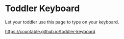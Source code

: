 

# Toddler Keyboard

Let your toddler use this page to type on your keyboard.

https://countable.github.io/toddler-keyboard
